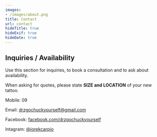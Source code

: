 ```yaml
---
images:
- /images/about.png
title: Contact
url: contact
hideTitle: true
hideExif: true
hideDate: true
---
```


## Inquiries / Availability
Use this section for inquiries, to book a consultation and to ask about availability.

When asking for quotes, please state <strong>SIZE and LOCATION</strong> of your new tattoo.


Mobile:
09

Email:
[drzgochuckyourself@gmail.com](mailto:drzgochuckyourself@gmail.com)

Facebook:
[facebook.com/drzgochuckyourself](https://www.facebook.com/drzgochuckyourself)

Intagram:
[@iorekcarpio](https://www.instagram.com/iorekcarpio/)